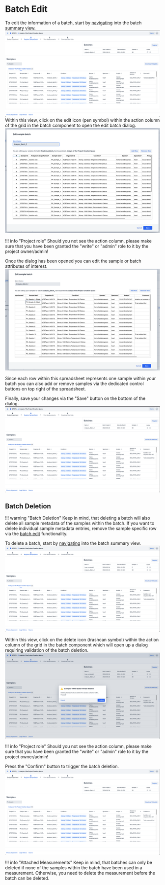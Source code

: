 # Batch Edit

[//]: # (TODO)

To edit the information of a batch, start by [navigating](batch_introduction.md#batch-navigation)
into the batch summary view.
![batch_summary](images/batch_summary_with_batch.png)
Within this view, click on the edit icon (pen symbol) within the action column of the grid in the batch component
to open the edit batch dialog.
![batch_edit_dialog](images/batch_edit_dialog.png)

!!! info "Project role"
    Should you not see the action column,
    please make sure that you have been granted the "write" or "admin" role to it by the project owner/admin!

Once the dialog has been opened you can edit the sample or batch attributes of interest.
![batch_edit_dialog_edited](images/batch_edit_dialog_edited.png)

Since each row within this spreadsheet represents one sample within your batch you can also add or remove 
samples via the dedicated control buttons on top right of the spreadsheet.

Finally, save your changes via the "Save" button on the bottom of the dialog. 
![batch_edit_summary_edited.png](images/batch_edit_summary_edited.png)

## Batch Deletion

!!! warning "Batch Deletion"
    Keep in mind, that deleting a batch will also delete all sample metadata of the samples within the batch.
    If you want to delete individual sample metadata entries, remove the sample specific row via the [batch edit](#batch-edit) functionality.

To delete a batch, start by [navigating](batch_introduction.md#batch-navigation)
into the batch summary view.
![batch_deletion_summary](images/batch_deletion_summary.png)

Within this view, click on the delete icon (trashcan symbol) within the action column of the grid in the batch component
which will open up a dialog requiring validation of the batch deletion. 
![batch_deletion_triggered](images/batch_deletion_triggered.png)

!!! info "Project role"
    Should you not see the action column,
    please make sure that you have been granted the "write" or "admin" role to it by the project owner/admin!

Press the "Confirm" button to trigger the batch deletion. 
![batch_deletion_triggered](images/batch_deletion_successful_summary.png)

!!! info "Attached Measurements"
    Keep in mind, that batches can only be deleted if none of the samples within the batch have been used in a measurement.
    Otherwise, you need to delete the measurement before the batch can be deleted.
